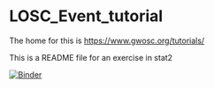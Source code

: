 # LOSC_Event_tutorial

The home for this is https://www.gwosc.org/tutorials/

This is a README file for an exercise in stat2

[![Binder](https://mybinder.org/badge_logo.svg)](https://mybinder.org/v2/gh/charazar/hw2_charazar/36ff89e0eca062e6cd87b969731ca688bc97266b?urlpath=lab%2Ftree%2FLOSC_Event_tutorial.ipynb)



